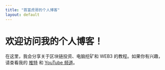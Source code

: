 ```yaml
---
title: "首富虎哥的个人博客"
layout: default
---
```


# 欢迎访问我的个人博客！

在这里，我会分享关于区块链投资、电脑挖矿和 WEB3 的教程。如果你有兴趣，请查看我的 [推特](https://twitter.com/huge2090) 和 [YouTube 频道](https://www.youtube.com/@shoufu)。

